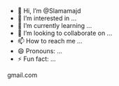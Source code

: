 - 👋 Hi, I’m @Slamamajd
- 👀 I’m interested in ...
- 🌱 I’m currently learning ...
- 💞️ I’m looking to collaborate on ...
- 📫 How to reach me ...
- 😄 Pronouns: ...
- ⚡ Fun fact: ...

<!---
Slamamajd/Slamamajd is a ✨ special ✨ repository because its `README.md` (this file) appears on your GitHub profile.
You can click the Preview link to take a look at your changes.
--->
gmail.com
